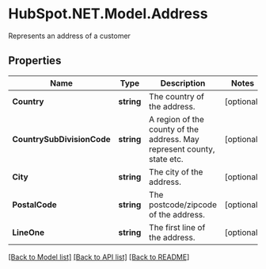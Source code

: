 # HubSpot.NET.Model.Address
Represents an address of a customer

## Properties

Name | Type | Description | Notes
------------ | ------------- | ------------- | -------------
**Country** | **string** | The country of the address. | [optional] 
**CountrySubDivisionCode** | **string** | A region of the county of the address.  May represent county, state etc. | [optional] 
**City** | **string** | The city of the address. | [optional] 
**PostalCode** | **string** | The postcode/zipcode of the address. | [optional] 
**LineOne** | **string** | The first line of the address. | [optional] 

[[Back to Model list]](../README.md#documentation-for-models) [[Back to API list]](../README.md#documentation-for-api-endpoints) [[Back to README]](../README.md)

